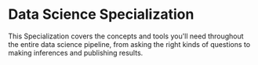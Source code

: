 # Data Science Specialization

This Specialization covers the concepts and tools you'll need throughout the entire data science pipeline, from asking the right kinds of questions to making inferences and publishing results.